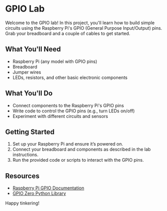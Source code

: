 # GPIO Lab

Welcome to the GPIO lab! In this project, you'll learn how to build simple circuits using the Raspberry Pi's GPIO (General Purpose Input/Output) pins. Grab your breadboard and a couple of cables to get started.

## What You'll Need

- Raspberry Pi (any model with GPIO pins)
- Breadboard
- Jumper wires
- LEDs, resistors, and other basic electronic components

## What You'll Do

- Connect components to the Raspberry Pi's GPIO pins
- Write code to control the GPIO pins (e.g., turn LEDs on/off)
- Experiment with different circuits and sensors

## Getting Started

1. Set up your Raspberry Pi and ensure it’s powered on.
2. Connect your breadboard and components as described in the lab instructions.
3. Run the provided code or scripts to interact with the GPIO pins.

## Resources

- [Raspberry Pi GPIO Documentation](https://www.raspberrypi.com/documentation/computers/os.html#gpio)
- [GPIO Zero Python Library](https://gpiozero.readthedocs.io/)

Happy tinkering!
